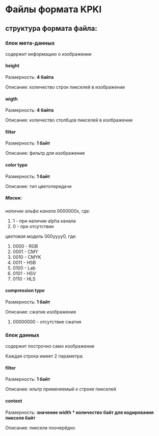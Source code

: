 # Файлы формата KPKI

## структура формата файла:

### блок мета-данных

содержит информацию о изображении

#### height
Размерность: **4 байта**

Описание: количество строк пикселей в изображении

#### wigth

Размерность: **4 байта**

Описание: количество столбцов пикселей в изображении

#### filter

Размерность: **1 байт**

Описание: фильтр для изображения

#### color type

Размерность: **1 байт**

Описание: тип цветопередачи

##### Маски:

*наличие альфа канала* 0000000x, где:
1. 1 - при наличии alpha канала
2. 0 - при отсутствии

*цветовая модель* 000yyyy0, где:

1. 0000 - RGB
2. 0001 - CMY
3. 0010 - CMYK
4. 0011 - HSB
5. 0100 - Lab
6. 0101 - HSV
7. 0110 - HLS

#### compression type

Размерность: **1 байт**

Описание: сжатие изображение 

1. 00000000 - отсутствие сжатия

### блок данных

содержит построчно само изображение

Каждая строка имеет 2 параметра:

#### filter

Размерность: **1 байт**

Описание: ильтр применяемый к строке пикселей 

#### content

Размерность: **значение width * количество байт для кодирования пикселя байт**

Описание: пиксели поочерёдно